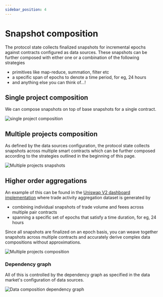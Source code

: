 ```yaml
---
sidebar_position: 4
---
```


# Snapshot composition

The protocol state collects finalized snapshots for incremental epochs against contracts configured as data sources. These snapshots can be further composed with either one or a combination of the following strategies 

* primitives like map-reduce, summation, filter etc
* a specific span of epochs to denote a time period, for eg, 24 hours
* and anything else you can think of...!

## Single project composition

We can compose snapshots on top of base snapshots for a single contract.

![single project composition](/images/single_project_composition.png)

## Multiple projects composition

As defined by the data sources configuration, the protocol state collects snapshots across multiple smart contracts which can be further composed according to the strategies outlined in the beginning of this page.

![Multiple projects snapshots](/images/multi_projects_snapshots.png)

## Higher order aggregations

An example of this can be found in the [Uniswap V2 dashboard implementation](/docs/build-with-powerloom/uniswapv2-dashboard/index.md) where trade activity aggregation dataset is generated by 

* combining individual snapshots of trade volume and feees across multiple pair contracts 
* spanning a specific set of epochs that satisfy a time duration, for eg, 24 hours

Since all snapshots are finalized on an epoch basis, you can weave together snapshots across multiple contracts and accurately derive complex data compositions without approximations.

![Multiple projects composition](/images/multi_projects_composition.png)

### Dependency graph

All of this is controlled by the dependency graph as specified in the data market's configuration of data sources.

![Data composition dependency graph](/images/DependencyDataComposition.png)

